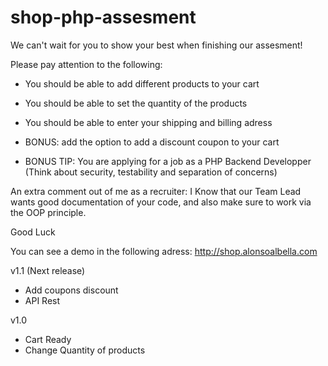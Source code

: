 # shop-php-assesment
We can't wait for you to show your best when finishing our assesment!

Please pay attention to the following:

- You should be able to add different products to your cart
- You should be able to set the quantity of the products
- You should be able to enter your shipping and billing adress

- BONUS: add the option to add a discount coupon to your cart
- BONUS TIP: You are applying for a job as a PHP Backend Developper (Think about security, testability and separation of concerns)

An extra comment out of me as a recruiter: I Know that our Team Lead wants good documentation of your code, and also make sure to work via the OOP principle.

Good Luck

You can see a demo in the following adress: http://shop.alonsoalbella.com

v1.1 (Next release)
- Add coupons discount
- API Rest

v1.0
- Cart Ready
- Change Quantity of products